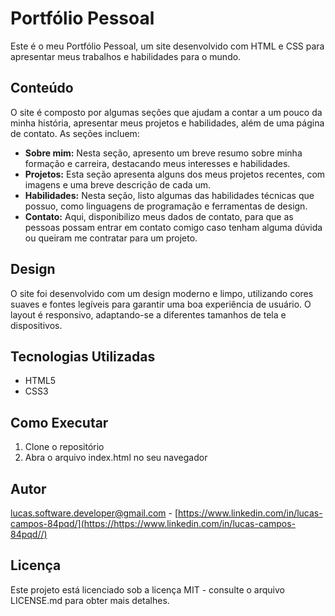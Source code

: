 # Portfólio Pessoal

Este é o meu Portfólio Pessoal, um site desenvolvido com HTML e CSS para apresentar meus trabalhos e habilidades para o mundo.

## Conteúdo

O site é composto por algumas seções que ajudam a contar a um pouco da minha história, apresentar meus projetos e habilidades, além de uma página de contato. As seções incluem:

- **Sobre mim:** Nesta seção, apresento um breve resumo sobre minha formação e carreira, destacando meus interesses e habilidades.
- **Projetos:** Esta seção apresenta alguns dos meus projetos recentes, com imagens e uma breve descrição de cada um.
- **Habilidades:** Nesta seção, listo algumas das habilidades técnicas que possuo, como linguagens de programação e ferramentas de design.
- **Contato:** Aqui, disponibilizo meus dados de contato, para que as pessoas possam entrar em contato comigo caso tenham alguma dúvida ou queiram me contratar para um projeto.

## Design

O site foi desenvolvido com um design moderno e limpo, utilizando cores suaves e fontes legíveis para garantir uma boa experiência de usuário. O layout é responsivo, adaptando-se a diferentes tamanhos de tela e dispositivos.

## Tecnologias Utilizadas

- HTML5
- CSS3

## Como Executar

1. Clone o repositório
2. Abra o arquivo index.html no seu navegador

## Autor

 [lucas.software.developer@gmail.com](mailto:lucas.software.developer@gmail.com) - [https://www.linkedin.com/in/lucas-campos-84pqd/](https://https://www.linkedin.com/in/lucas-campos-84pqd//)

## Licença

Este projeto está licenciado sob a licença MIT - consulte o arquivo LICENSE.md para obter mais detalhes.
